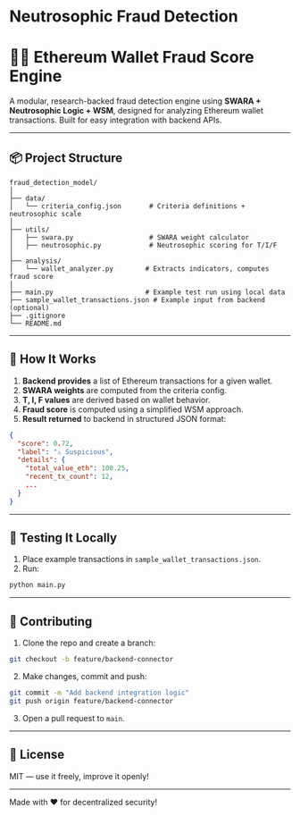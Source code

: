 ﻿# Neutrosophic Fraud Detection
# 🕵️‍♂️ Ethereum Wallet Fraud Score Engine

A modular, research-backed fraud detection engine using **SWARA + Neutrosophic Logic + WSM**, designed for analyzing Ethereum wallet transactions. Built for easy integration with backend APIs.

---

## 📦 Project Structure

```
fraud_detection_model/
│
├── data/
│   └── criteria_config.json       # Criteria definitions + neutrosophic scale
│
├── utils/
│   ├── swara.py                   # SWARA weight calculator
│   ├── neutrosophic.py            # Neutrosophic scoring for T/I/F
│
├── analysis/
│   └── wallet_analyzer.py        # Extracts indicators, computes fraud score
│
├── main.py                       # Example test run using local data
├── sample_wallet_transactions.json # Example input from backend (optional)
├── .gitignore
└── README.md
```

---

## 🚀 How It Works

1. **Backend provides** a list of Ethereum transactions for a given wallet.
2. **SWARA weights** are computed from the criteria config.
3. **T, I, F values** are derived based on wallet behavior.
4. **Fraud score** is computed using a simplified WSM approach.
5. **Result returned** to backend in structured JSON format:

```json
{
  "score": 0.72,
  "label": "⚠️ Suspicious",
  "details": {
    "total_value_eth": 100.25,
    "recent_tx_count": 12,
    ...
  }
}
```

---

## 🧪 Testing It Locally

1. Place example transactions in `sample_wallet_transactions.json`.
2. Run:
```bash
python main.py
```

---

## 🤝 Contributing

1. Clone the repo and create a branch:
```bash
git checkout -b feature/backend-connector
```
2. Make changes, commit and push:
```bash
git commit -m "Add backend integration logic"
git push origin feature/backend-connector
```
3. Open a pull request to `main`.

---

## 📜 License
MIT — use it freely, improve it openly!

---

Made with ❤️ for decentralized security!
